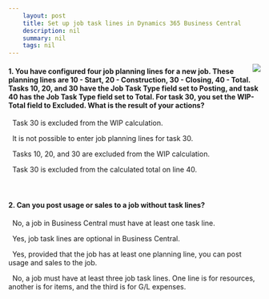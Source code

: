 ```yaml
---
    layout: post
    title: Set up job task lines in Dynamics 365 Business Central  
    description: nil
    summary: nil
    tags: nil
---
```



 <a target="_blank" href="https://docs.microsoft.com/en-us/learn/modules/set-up-job-task-lines/3-check/"><i class="fas fa-external-link-alt"></i> </a>
 <img align="right" src="https://docs.microsoft.com/en-us/learn/achievements/set-up-job-task-lines.svg">
####  1. You have configured four job planning lines for a new job. These planning lines are 10 - Start, 20 - Construction, 30 - Closing, 40 - Total. Tasks 10, 20, and 30 have the Job Task Type field set to Posting, and task 40 has the Job Task Type field set to Total. For task 30, you set the WIP-Total field to Excluded. What is the result of your actions?


<i class='far fa-square'></i> &nbsp;&nbsp;Task 30 is excluded from the WIP calculation.

<i class='far fa-square'></i> &nbsp;&nbsp;It is not possible to enter job planning lines for task 30.

<i class='fas fa-check-square' style='color: Dodgerblue;'></i> &nbsp;&nbsp;Tasks 10, 20, and 30 are excluded from the WIP calculation.

<i class='far fa-square'></i> &nbsp;&nbsp;Task 30 is excluded from the calculated total on line 40.
<br />
<br />
<br />

####  2. Can you post usage or sales to a job without task lines?


<i class='fas fa-check-square' style='color: Dodgerblue;'></i> &nbsp;&nbsp;No, a job in Business Central must have at least one task line.

<i class='far fa-square'></i> &nbsp;&nbsp;Yes, job task lines are optional in Business Central.

<i class='far fa-square'></i> &nbsp;&nbsp;Yes, provided that the job has at least one planning line, you can post usage and sales to the job.

<i class='far fa-square'></i> &nbsp;&nbsp;No, a job must have at least three job task lines. One line is for resources, another is for items, and the third is for G/L expenses.
<br />
<br />
<br />
